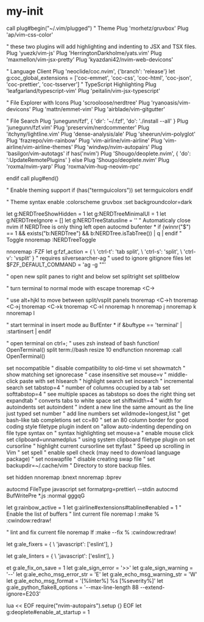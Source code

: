 # my-init
call plug#begin("~/.vim/plugged")
  " Theme
  Plug 'morhetz/gruvbox'
  Plug 'ap/vim-css-color'

  " these two plugins will add highlighting and indenting to JSX and TSX files.
Plug 'yuezk/vim-js'
Plug 'HerringtonDarkholme/yats.vim'
Plug 'maxmellon/vim-jsx-pretty'
Plug 'kyazdani42/nvim-web-devicons'

  " Language Client
  Plug 'neoclide/coc.nvim', {'branch': 'release'}
  let g:coc_global_extensions = ['coc-emmet', 'coc-css', 'coc-html', 'coc-json', 'coc-prettier', 'coc-tsserver']
  " TypeScript Highlighting
  Plug 'leafgarland/typescript-vim'
  Plug 'peitalin/vim-jsx-typescript'


  " File Explorer with Icons
  Plug 'scrooloose/nerdtree'
  Plug 'ryanoasis/vim-devicons'
  Plug 'mattn/emmet-vim'
  Plug 'airblade/vim-gitgutter'

  " File Search
  Plug 'junegunn/fzf', { 'dir': '~/.fzf', 'do': './install --all' }
  Plug 'junegunn/fzf.vim'
  Plug 'preservim/nerdcommenter'
  Plug 'itchyny/lightline.vim'
  Plug 'dense-analysis/ale'
  Plug 'sheerun/vim-polyglot'
  Plug 'frazrepo/vim-rainbow'
  Plug 'vim-airline/vim-airline'
  Plug 'vim-airline/vim-airline-themes'
  Plug 'windwp/nvim-autopairs'
  Plug 'basilgor/vim-autotags'
  if has('nvim')
  Plug 'Shougo/deoplete.nvim', { 'do': ':UpdateRemotePlugins' }
else
  Plug 'Shougo/deoplete.nvim'
  Plug 'roxma/nvim-yarp'
  Plug 'roxma/vim-hug-neovim-rpc'
 

endif
  call plug#end()

" Enable theming support
if (has("termguicolors"))
 set termguicolors
endif

" Theme
syntax enable
:colorscheme gruvbox
:set backgroundcolor=dark

let g:NERDTreeShowHidden = 1
let g:NERDTreeMinimalUI = 1
let g:NERDTreeIgnore = []
let g:NERDTreeStatusline = ''
" Automaticaly close nvim if NERDTree is only thing left open
autocmd bufenter * if (winnr("$") == 1 && exists("b:NERDTree") && b:NERDTree.isTabTree()) | q | endif
" Toggle
nnoremap <silent> <C-b> :NERDTreeToggle<CR>

nnoremap <C-p> :FZF<CR>
let g:fzf_action = {
  \ 'ctrl-t': 'tab split',
  \ 'ctrl-s': 'split',
  \ 'ctrl-v': 'vsplit'
  \}
" requires silversearcher-ag
" used to ignore gitignore files
let $FZF_DEFAULT_COMMAND = 'ag -g ""'

" open new split panes to right and below
set splitright
set splitbelow

" turn terminal to normal mode with escape
tnoremap <Esc> <C-\><C-n>

" use alt+hjkl to move between split/vsplit panels
tnoremap <A-h> <C-\><C-n><C-w>h
tnoremap <A-j> <C-\><C-n><C-w>j
tnoremap <A-k> <C-\><C-n><C-w>k
tnoremap <A-l> <C-\><C-n><C-w>l
nnoremap <A-h> <C-w>h
nnoremap <A-j> <C-w>j
nnoremap <A-k> <C-w>k
nnoremap <A-l> <C-w>l

" start terminal in insert mode
au BufEnter * if &buftype == 'terminal' | :startinsert | endif

" open terminal on ctrl+;
" uses zsh instead of bash
function! OpenTerminal()
  split term://bash
  resize 10
endfunction
nnoremap <c-n> :call OpenTerminal()<CR>

set nocompatible            " disable compatibility to old-time vi
set showmatch               " show matching 
set ignorecase              " case insensitive 
set mouse=v                 " middle-click paste with 
set hlsearch                " highlight search 
set incsearch               " incremental search
set tabstop=4               " number of columns occupied by a tab 
set softtabstop=4           " see multiple spaces as tabstops so <BS> does the right thing
set expandtab               " converts tabs to white space
set shiftwidth=4            " width for autoindents
set autoindent              " indent a new line the same amount as the line just typed
set number                  " add line numbers
set wildmode=longest,list   " get bash-like tab completions
set cc=80                  " set an 80 column border for good coding style
filetype plugin indent on   "allow auto-indenting depending on file type
syntax on                   " syntax highlighting
set mouse=a                 " enable mouse click
set clipboard=unnamedplus   " using system clipboard
filetype plugin on
set cursorline              " highlight current cursorline
set ttyfast                 " Speed up scrolling in Vim
" set spell                 " enable spell check (may need to download language package)
" set noswapfile            " disable creating swap file
" set backupdir=~/.cache/vim " Directory to store backup files.

set hidden
nnoremap <C-N> :bnext<CR>
nnoremap <C-P> :bprev<CR>

autocmd FileType javascript set formatprg=prettier\ --stdin
autocmd BufWritePre *.js :normal gggqG

let g:rainbow_active = 1
let g:airline#extensions#tabline#enabled = 1 " Enable the list of buffers
" lint current file
noremap <leader>l  :make % <cr>:cwindow<cr>:redraw!<cr>

" lint and fix current file
noremap <leader>lf :make --fix % <cr>:cwindow<cr>:redraw!<cr>

let g:ale_fixers = {
      \   'javascript': ['eslint'],
      \}

  let g:ale_linters = {
      \   'javascript': ['eslint'],
      \}


et g:ale_fix_on_save = 1
let g:ale_sign_error = '>>'
let g:ale_sign_warning = '--'
let g:ale_echo_msg_error_str = 'E'
let g:ale_echo_msg_warning_str = 'W'
let g:ale_echo_msg_format = '[%linter%] %s [%severity%]'
let g:ale_python_flake8_options = '--max-line-length 88 --extend-ignore=E203'

lua << EOF
require("nvim-autopairs").setup {}
EOF
let g:deoplete#enable_at_startup = 1
